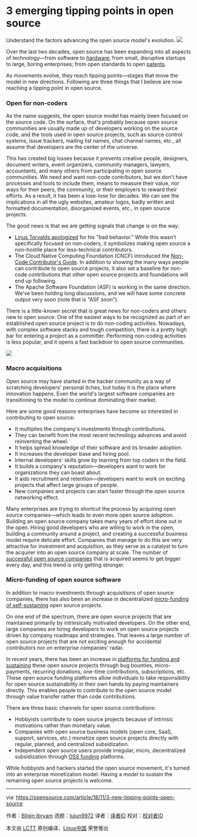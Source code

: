 [#]: collector: (lujun9972)
[#]: translator: ( )
[#]: reviewer: ( )
[#]: publisher: ( )
[#]: subject: (3 emerging tipping points in open source)
[#]: via: (https://opensource.com/article/18/11/3-new-tipping-points-open-source)
[#]: author: (Bilgin lbryam https://opensource.com/users/bibryam)
[#]: url: ( )

3 emerging tipping points in open source
======
Understand the factors advancing the open source model's evolution.
![](https://opensource.com/sites/default/files/styles/image-full-size/public/uploads/balance_tipping_seesaw_building.jpg?itok=Lu17pIYG)

Over the last two decades, open source has been expanding into all aspects of technology—from software to [hardware][1]; from small, disruptive startups to large, boring enterprises; from open standards to open [patents][2].

As movements evolve, they reach tipping points—stages that move the model in new directions. Following are three things that I believe are now reaching a tipping point in open source.

### Open for non-coders

As the name suggests, the open source model has mainly been focused on the source code. On the surface, that's probably because open source communities are usually made up of developers working on the source code, and the tools used in open source projects, such as source control systems, issue trackers, mailing list names, chat channel names, etc., all assume that developers are the center of the universe.

This has created big losses because it prevents creative people, designers, document writers, event organizers, community managers, lawyers, accountants, and many others from participating in open source communities. We need and want non-code contributors, but we don't have processes and tools to include them, means to measure their value, nor ways for their peers, the community, or their employers to reward their efforts. As a result, it has been a lose-lose for decades. We can see the implications in all the ugly websites, amateur logos, badly written and formatted documentation, disorganized events, etc., in open source projects.

The good news is that we are getting signals that change is on the way:

  * [Linus Torvalds apologized][3] for his "bad behavior." While this wasn't specifically focused on non-coders, it symbolizes making open source a non-hostile place for less-technical contributors.
  * The Cloud Native Computing Foundation (CNCF) introduced the [Non-Code Contributor's Guide][4]. In addition to showing the many ways people can contribute to open source projects, it also set a baseline for non-code contributions that other open source projects and foundations will end up following.
  * The Apache Software Foundation (ASF) is working in the same direction. We've been holding long discussions, and we will have some concrete output very soon (note that is "ASF soon").



There is a little-known secret that is great news for non-coders and others new to open source: One of the easiest ways to be recognized as part of an established open source project is to do non-coding activities. Nowadays, with complex software stacks and tough competition, there is a pretty high bar for entering a project as a committer. Performing non-coding activities is less popular, and it opens a fast backdoor to open source communities.

![](https://opensource.com/sites/default/files/uploads/opensource_funnels.png)

### Macro acquisitions

Open source may have started in the hacker community as a way of scratching developers' personal itches, but today it is the place where innovation happens. Even the world's largest software companies are transitioning to the model to continue dominating their market.

Here are some good reasons enterprises have become so interested in contributing to open source:

  * It multiplies the company's investments through contributions.
  * They can benefit from the most recent technology advances and avoid reinventing the wheel.
  * It helps spread knowledge of their software and its broader adoption.
  * It increases the developer base and hiring pool.
  * Internal developers' skills grow by learning from top coders in the field.
  * It builds a company's reputation—developers want to work for organizations they can boast about.
  * It aids recruitment and retention—developers want to work on exciting projects that affect large groups of people.
  * New companies and projects can start faster through the open source networking effect.



Many enterprises are trying to shortcut the process by acquiring open source companies—which leads to even more open source adoption. Building an open source company takes many years of effort done out in the open. Hiring good developers who are willing to work in the open, building a community around a project, and creating a successful business model require delicate effort. Companies that manage to do this are very attractive for investment and acquisition, as they serve as a catalyst to turn the acquirer into an open source company at scale. The number of [successful open source companies][5] that is acquired seems to get bigger every day, and this trend is only getting stronger.

### Micro-funding of open source software

In addition to macro investments through acquisitions of open source companies, there has also been an increase in decentralized [micro-funding of self-sustaining][6] open source projects.

On one end of the spectrum, there are open source projects that are maintained primarily by intrinsically motivated developers. On the other end, large companies are hiring developers to work on open source projects driven by company roadmaps and strategies. That leaves a large number of open source projects that are not exciting enough for accidental contributors nor on enterprise companies' radar.

In recent years, there has been an increase in [platforms for funding and sustaining][7] these open source projects through bug bounties, micro-payments, recurring donations, one-time contributions, subscriptions, etc. These open source funding platforms allow individuals to take responsibility for open source sustainability in their own hands by paying maintainers directly. This enables people to contribute to the open source model through value transfer rather than code contributions.

There are three basic channels for open source contributions:

  * Hobbyists contribute to open source projects because of intrinsic motivations rather than monetary value.
  * Companies with open source business models (open core, SaaS, support, services, etc.) monetize open source projects directly with regular, planned, and centralized subsidization.
  * Independent open source users provide irregular, micro, decentralized subsidization through [OSS funding][7] platforms.



While hobbyists and hackers started the open source movement, it's turned into an enterprise monetization model. Having a model to sustain the remaining open source projects is welcome.

--------------------------------------------------------------------------------

via: https://opensource.com/article/18/11/3-new-tipping-points-open-source

作者：[Bilgin lbryam][a]
选题：[lujun9972][b]
译者：[译者ID](https://github.com/译者ID)
校对：[校对者ID](https://github.com/校对者ID)

本文由 [LCTT](https://github.com/LCTT/TranslateProject) 原创编译，[Linux中国](https://linux.cn/) 荣誉推出

[a]: https://opensource.com/users/bibryam
[b]: https://github.com/lujun9972
[1]: https://opensource.com/resources/what-open-hardware
[2]: https://www.redhat.com/en/blog/red-hat-welcomes-milestone-addition-open-invention-network-microsoft-joins-safeguard-linux-patent-attacks
[3]: https://lkml.org/lkml/2018/9/16/167
[4]: https://kubernetes.io/blog/2018/10/04/introducing-the-non-code-contributors-guide/
[5]: http://oss.cash/
[6]: https://opensource.com/article/18/8/open-source-tokenomics
[7]: http://oss.fund/
